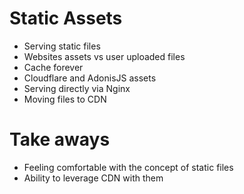 # Static Assets

- Serving static files
- Websites assets vs user uploaded files
- Cache forever
- Cloudflare and AdonisJS assets
- Serving directly via Nginx
- Moving files to CDN

# Take aways

- Feeling comfortable with the concept of static files
- Ability to leverage CDN with them
